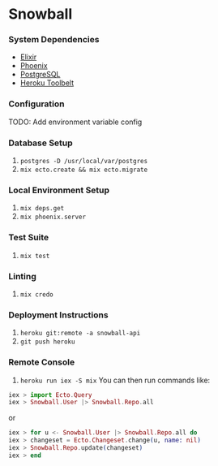 # Snowball

### System Dependencies

* [Elixir](http://elixir-lang.org)
* [Phoenix](http://www.phoenixframework.org)
* [PostgreSQL](http://www.postgresql.org)
* [Heroku Toolbelt](http://toolbelt.heroku.com)

### Configuration

TODO: Add environment variable config

### Database Setup

1. `postgres -D /usr/local/var/postgres`
1. `mix ecto.create && mix ecto.migrate`

### Local Environment Setup

1. `mix deps.get`
1. `mix phoenix.server`

### Test Suite

1. `mix test`

### Linting

1. `mix credo`

### Deployment Instructions

1. `heroku git:remote -a snowball-api`
1. `git push heroku`

### Remote Console

1. `heroku run iex -S mix`
You can then run commands like:
```elixir
iex > import Ecto.Query
iex > Snowball.User |> Snowball.Repo.all
```
or
```elixir
iex > for u <- Snowball.User |> Snowball.Repo.all do
iex > changeset = Ecto.Changeset.change(u, name: nil)
iex > Snowball.Repo.update(changeset)
iex > end
```
